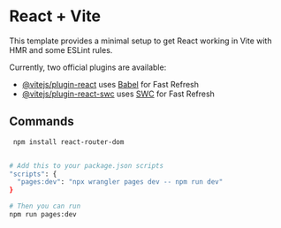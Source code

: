 # React + Vite

This template provides a minimal setup to get React working in Vite with HMR and some ESLint rules.

Currently, two official plugins are available:

- [@vitejs/plugin-react](https://github.com/vitejs/vite-plugin-react/blob/main/packages/plugin-react/README.md) uses [Babel](https://babeljs.io/) for Fast Refresh
- [@vitejs/plugin-react-swc](https://github.com/vitejs/vite-plugin-react-swc) uses [SWC](https://swc.rs/) for Fast Refresh


## Commands

```bash
 npm install react-router-dom


# Add this to your package.json scripts
"scripts": {
  "pages:dev": "npx wrangler pages dev -- npm run dev"
}

# Then you can run
npm run pages:dev

```
